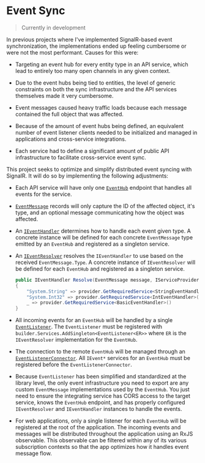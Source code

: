# Event Sync

> Currently in development

In previous projects where I've implemented SignalR-based event synchronization, the implementations ended up feeling cumbersome or were not the most performant. Causes for this were:

* Targeting an event hub for every entity type in an API service, which lead to entirely too many open channels in any given context.

* Due to the event hubs being tied to entities, the level of generic constraints on both the sync infrastructure and the API services themselves made it very cumbersome.

* Event messages caused heavy traffic loads because each message contained the full object that was affected.

* Because of the amount of event hubs being defined, an equivalent number of event listener clients needed to be initialized and managed in applications and cross-service integrations.

* Each service had to define a significant amount of public API infrastructure to facilitate cross-service event sync.

This project seeks to optimize and simplify distributed event syncing with SignalR. It will do so by implementing the following adjustments:

* Each API service will have only one [`EventHub`](./libraries/EventSync/Server/EventHub.cs) endpoint that handles all events for the service.

* [`EventMessage`](./libraries/EventSync/EventMessage.cs) records will only capture the ID of the affected object, it's type, and an optional message communicating how the object was affected.

* An [`IEventHandler`](./libraries/EventSync/Client/IEventHandler.cs) determines how to handle each event given type. A concrete instance will be defined for each concrete `EventMessage` type emitted by an `EventHub` and registered as a singleton service.

* An [`IEventResolver`](./libraries/EventSync/Client/IEventResolver.cs) resolves the `IEventHandler` to use based on the received `EventMessage.Type`. A concrete instance of `IEventResolver` will be defined for each `EventHub` and registered as a singleton service.

    ```cs
    public IEventHandler Resolve(EventMessage message, IServiceProvider provider) => message.Type switch
    {
        "System.String" => provider.GetRequiredService<StringEventHandler>(),
        "System.Int32" => provider.GetRequiredService<IntEventHandler>(),
        _ => provider.GetRequiredService<BasicEventHandler>()
    }
    ```

* All incoming events for an `EventHub` will be handled by a single [`EventListener`](./libraries/EventSync/Client/EventListener.cs). The `EventListener` must be registered with `builder.Services.AddSingleton<EventListener<ER>>` where `ER` is the `IEventResolver` implementation for the `EventHub`.

* The connection to the remote `EventHub` will be managed through an [`EventListenerConnector`](./libraries/EventSync/Client/EventListenerConnector.cs). All `IEvent*` services for an `EventHub` must be registered before the `EventListenerConnector`.

* Because `EventListener` has been simplified and standardized at the library level, the only event infrastructure you need to export are any custom `EventMessage` implementations used by the `EventHub`. You just need to ensure the integrating service has CORS access to the target service, knows the `EventHub` endpoint, and has properly configured `IEventResolver` and `IEventHandler` instances to handle the events.

* For web applications, only a single listener for each `EventHub` will be registered at the root of the application. The incoming events and messages will be distributed throughout the application using an RxJS observable. This observable can be filtered within any of its various subscription contexts so that the app optimizes how it handles event message flow.